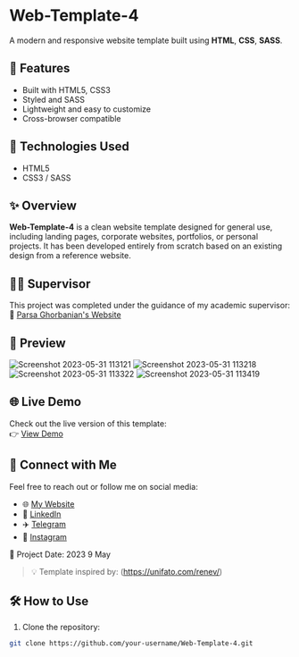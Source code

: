 # Web-Template-4

A modern and responsive website template built using **HTML**, **CSS**, **SASS**.

## 📱 Features

- Built with HTML5, CSS3
- Styled and SASS
- Lightweight and easy to customize
- Cross-browser compatible

## 🚀 Technologies Used

- HTML5
- CSS3 / SASS

## ✨ Overview

**Web-Template-4** is a clean website template designed for general use, including landing pages, corporate websites, portfolios, or personal projects. It has been developed entirely from scratch based on an existing design from a reference website.

## 👨‍🏫 Supervisor

This project was completed under the guidance of my academic supervisor:  
🔗 [Parsa Ghorbanian's Website](https://trainingsitedesign.ir/)

## 📸 Preview

![Screenshot 2023-05-31 113121](https://github.com/mmehrab-pz/project-6/assets/99506317/f38cad66-af6d-4a54-a152-6e27d8c21c98)
![Screenshot 2023-05-31 113218](https://github.com/mmehrab-pz/project-6/assets/99506317/ea7ce9d9-620c-4783-bfe5-9e7cedb56d4c)
![Screenshot 2023-05-31 113322](https://github.com/mmehrab-pz/project-6/assets/99506317/03aa60ad-758d-45ef-bb2f-b29b5d64c2b5)
![Screenshot 2023-05-31 113419](https://github.com/mmehrab-pz/project-6/assets/99506317/829f1574-064e-49f9-ad31-e1b7014a32a7)

## 🌐 Live Demo

Check out the live version of this template:  
👉 [View Demo](https://mmehrab-pz.github.io/Web-Template-4/)

## 🔗 Connect with Me

Feel free to reach out or follow me on social media:

- 🌐 [My Website](https://pourzakaria.com/)
- 💼 [LinkedIn](https://www.linkedin.com/in/mehrab-pourzakaria-1b2492237/)
- ✈️ [Telegram](https://t.me/mehrabPourzakaria)
- 📸 [Instagram](https://www.instagram.com/mehrab.poorzakaria_web/)

📅 Project Date: 2023 9 May

> 💡 Template inspired by: (https://unifato.com/renev/)

## 🛠️ How to Use

1. Clone the repository:

```bash
git clone https://github.com/your-username/Web-Template-4.git



